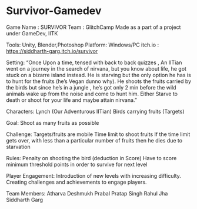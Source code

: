 # Survivor-Gamedev


Game Name : SURVIVOR
Team : GlitchCamp
Made as a part of a project under GameDev, IITK

Tools: Unity, Blender,Photoshop
Platform: Windows/PC
itch.io : https://siddharth-garg.itch.io/survivor

Setting: 
“Once Upon a time, tensed with back to back quizzes , An IITian went on a journey in the search of nirvana, but you know about life, he got stuck on a bizarre island instead.
He is starving but the only option he has is to hunt for the fruits (he’s Vegan dunno why).
He shoots the fruits carried by the birds but since he’s in a jungle , he’s got only 2 min before the wild animals wake up from the noise and come to hunt him.
Either Starve to death or shoot for your life and maybe attain nirvana.”

Characters:
Lynch (Our Adventurous IITian)
Birds carrying fruits (Targets)

Goal: 
Shoot as many fruits as possible

Challenge:
Targets/fruits are mobile
Time limit to shoot fruits
If the time limit gets over, with less than a particular number of fruits then he dies due to starvation

Rules:
Penalty on shooting the bird (deduction in Score)
Have to score minimum threshold points in order to survive for next level

Player Engagement:
Introduction of new levels with increasing difficulty.
Creating challenges and achievements to engage players.



Team Members:
Atharva Deshmukh 
Prabal Pratap Singh
Rahul Jha
Siddharth Garg 
 

